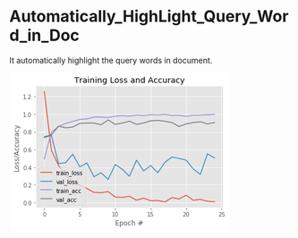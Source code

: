 # Automatically_HighLight_Query_Word_in_Doc

It automatically highlight the query words in document.


![HighLight_Words](https://github.com/Devashi-Choudhary/Cartoon-Character-Recognition/blob/main/Results/download.png)
